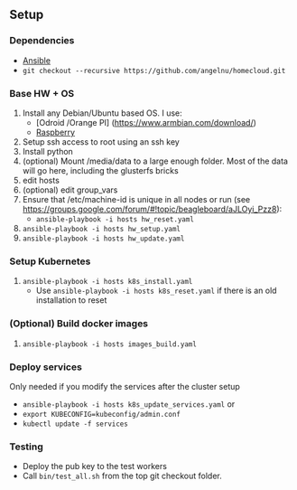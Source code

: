 
## Setup

### Dependencies
* [Ansible](https://www.ansible.com/)
* `git checkout --recursive https://github.com/angelnu/homecloud.git`

### Base HW + OS
1. Install any Debian/Ubuntu based OS. I use:
   - [Odroid /Orange PI] (https://www.armbian.com/download/)
   - [Raspberry](https://github.com/hypriot/image-builder-rpi/releases/)
2. Setup ssh access to root using an ssh key
3. Install python
3. (optional) Mount /media/data to a large enough folder. Most of the data will go here, including the glusterfs bricks
4. edit hosts
5. (optional) edit group_vars
6. Ensure that /etc/machine-id is unique in all nodes or run (see https://groups.google.com/forum/#!topic/beagleboard/aJLOyi_Pzz8):
   - `ansible-playbook -i hosts hw_reset.yaml`
7. `ansible-playbook -i hosts hw_setup.yaml`
8. `ansible-playbook -i hosts hw_update.yaml`

### Setup Kubernetes

1. `ansible-playbook -i hosts k8s_install.yaml`
   - Use `ansible-playbook -i hosts k8s_reset.yaml` if there is an old installation to reset

### (Optional) Build docker images

1. `ansible-playbook -i hosts images_build.yaml`

### Deploy services
Only needed if you modify the services after the cluster setup
- `ansible-playbook -i hosts k8s_update_services.yaml`
or
- `export KUBECONFIG=kubeconfig/admin.conf`
- `kubectl update -f services`

### Testing
- Deploy the pub key to the test workers
- Call `bin/test_all.sh` from the top git checkout folder.
